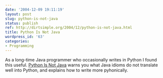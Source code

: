 ```yaml
---
date: '2004-12-09 19:11:19'
layout: post
slug: python-is-not-java
status: publish
ref: http://dirtsimple.org/2004/12/python-is-not-java.html
title: Python Is Not Java
wordpress_id: '63'
categories:
- Programming
---
```


As a long-time Java programmer who occasionally writes in Python I found this useful. [Python Is Not Java](http://dirtsimple.org/2004/12/python-is-not-java.html) warns you what Java idioms do not translate well into Python, and explains how to write more pyhonically.
